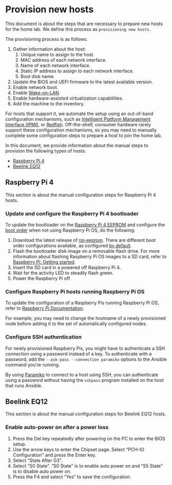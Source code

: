 # Provision new hosts

This document is about the steps that are necessary to prepare new hosts for the
home lab. We define this process as `provisioning new hosts`.

The provisioning process is as follows:

1. Gather information about the host:
    1. Unique name to assign to the host.
    1. MAC address of each network interface.
    1. Name of each network interface.
    1. Static IP address to assign to each network interface.
    1. Boot disk name.
1. Update the BIOS and UEFI firmware to the latest available version.
1. Enable network boot.
1. Enable [Wake-on-LAN](https://en.wikipedia.org/wiki/Wake-on-LAN).
1. Enable hardware-assisted virtualization capabilities.
1. Add the machine to the inventory.

For hosts that support it, we automate the setup using an out-of-band
configuration mechanisms, such as
[Intelligent Platform Management Interface (IPMI)](https://en.wikipedia.org/wiki/Intelligent_Platform_Management_Interface),
or [Redfish](<https://en.wikipedia.org/wiki/Redfish_(specification)>).
Off-the-shelf, consumer hardware rarely support these configuration mechanisms,
so you may need to manually complete some configuration steps to prepare a host
to join the home lab.

In this document, we provide information about the manual steps to provision the
following types of hosts:

- [Raspberry Pi 4](#raspberry-pi-4)
- [Beelink EQ12](#beelink-eq12)

## Raspberry Pi 4

This section is about the manual configuration steps for Raspberry Pi 4 hosts.

### Update and configure the Raspberry Pi 4 bootloader

To update the bootloader on the
[Raspberry Pi 4 EEPROM](https://www.raspberrypi.com/documentation/computers/raspberry-pi.html#raspberry-pi-4-boot-eeprom)
and configure the
[boot order](https://www.raspberrypi.com/documentation/computers/raspberry-pi.html#BOOT_ORDER)
when not using Raspberry Pi OS, do the following:

1. Download the latest release of
   [rpi-eeprom](https://github.com/raspberrypi/rpi-eeprom/releases). There are
   different boot order configurations available, as configured
   [by default](https://github.com/raspberrypi/rpi-eeprom/tree/master/imager).
1. Flash the bootloader disk image on a removable flash drive. For more
   information about flashing Raspberry Pi OS images to a SD card, refer to
   [Raspberry Pi: Getting started](https://www.raspberrypi.org/documentation/computers/getting-started.html).
1. Insert the SD card in a powered off Raspberry Pi 4.
1. Wait for the activity LED to steadily flash green.
1. Power the Raspberry Pi off.

### Configure Raspberry Pi hosts running Raspberry Pi OS

To update the configuration of a Raspberry Pis running Raspberry Pi OS, refer to
[Raspberry Pi Documentation](https://www.raspberrypi.com/documentation/computers/configuration.html).

For example, you may need to change the hostname of a newly provisioned node
before adding it to the set of automatically configured nodes.

### Configure SSH authentication

For newly provisioned Raspberry Pis, you might have to authenticate a SSH
connection using a password instead of a key. To authenticate with a password,
add the `--ask-pass --connection paramiko` options to the Ansible command you're
running.

By using [Paramiko](https://www.paramiko.org/) to connect to a host using SSH,
you can authenticate using a password without having the `sshpass` program
installed on the host that runs Ansible.

## Beelink EQ12

This section is about the manual configuration steps for Beelink EQ12 hosts.

### Enable auto-power on after a power loss

1. Press the Del key repeatedly after powering on the PC to enter the BIOS
   setup.
1. Use the arrow keys to enter the Chipset page. Select “PCH-IO Configuration”
   and press the Enter key.
1. Select “State After G3”.
1. Select “S0 State”. “S0 State” is to enable auto power on and “S5 State” is to
   disable auto power on.
1. Press the F4 and select “Yes” to save the configuration.
